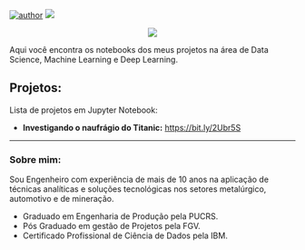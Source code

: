 
[![author](https://img.shields.io/badge/author-brunoazambuja-red.svg)](https://www.linkedin.com/in/brunoazambuja) [![](https://img.shields.io/badge/python-3.5+-blue.svg)](https://www.python.org/downloads/release/python-365/) 


<p align="center">
  <img src="https://github.com/BrunoAzambuja/template_portfolio/blob/main/banner1.jpg" >
</p>
Aqui você encontra os notebooks dos meus projetos na área de Data Science, Machine Learning e Deep Learning.

## Projetos:

Lista de projetos em Jupyter Notebook:

* **Investigando o naufrágio do Titanic:** https://bit.ly/2Ubr5S

---
### Sobre mim:
Sou Engenheiro com experiência de mais de 10 anos na aplicação de técnicas analíticas e soluções tecnológicas nos setores metalúrgico, automotivo e de mineração.
* Graduado em Engenharia de Produção pela PUCRS.
* Pós Graduado em gestão de Projetos pela FGV.
* Certificado Profissional de Ciência de Dados pela IBM.
